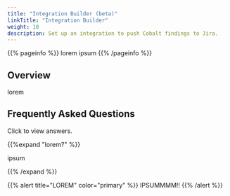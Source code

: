 ```yaml
---
title: "Integration Builder (beta)"
linkTitle: "Integration Builder"
weight: 10
description: Set up an integration to push Cobalt findings to Jira.
---
```


{{% pageinfo %}}
lorem ipsum
{{% /pageinfo %}}

## Overview

lorem

## Frequently Asked Questions

Click <i style="font-size:x-large; color: #0047AB" class="fas fa-chevron-right"></i> to view answers.

{{%expand "lorem?" %}}
<br>

ipsum

{{% /expand %}}
<br>

{{% alert title="LOREM" color="primary" %}}
IPSUMMMM!!
{{% /alert %}}
